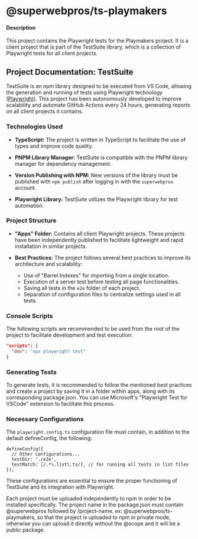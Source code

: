 # @superwebpros/ts-playmakers

#### Description

This project contains the Playwright tests for the Playmakers project. It is a client project that is part of the TestSuite library, which is a collection of Playwright tests for all client projects.

## Project Documentation: TestSuite

TestSuite is an npm library designed to be executed from VS Code, allowing the generation and running of tests using Playwright technology ([Playwright](https://playwright.dev)). This project has been autonomously developed to improve scalability and automate GitHub Actions every 24 hours, generating reports on all client projects it contains.

### Technologies Used

- **TypeScript:** The project is written in TypeScript to facilitate the use of types and improve code quality.

- **PNPM Library Manager:** TestSuite is compatible with the PNPM library manager for dependency management.

- **Version Publishing with NPM:** New versions of the library must be published with `npm publish` after logging in with the `superwebpros` account.

- **Playwright Library:** TestSuite utilizes the Playwright library for test automation.

### Project Structure

- **"Apps" Folder:** Contains all client Playwright projects. These projects have been independently published to facilitate lightweight and rapid installation in similar projects.

- **Best Practices:** The project follows several best practices to improve its architecture and scalability:
  - Use of "Barrel Indexes" for importing from a single location.
  - Execution of a server test before testing all page functionalities.
  - Saving all tests in the `e2e` folder of each project.
  - Separation of configuration files to centralize settings used in all tests.

### Console Scripts

The following scripts are recommended to be used from the root of the project to facilitate development and test execution:

```json
"scripts": {
  "dev": "npx playwright test"
}
```

### Generating Tests

To generate tests, it is recommended to follow the mentioned best practices and create a project by saving it in a folder within apps, along with its corresponding package.json. You can use Microsoft's "Playwright Test for VSCode" extension to facilitate this process.

### Necessary Configurations

The `playwright.config.ts` configuration file must contain, in addition to the default defineConfig, the following:

```
defineConfig({
  // Other configurations...
  testDir: './e2e',
  testMatch: [/.*\.list\.ts/], // for running all tests in list files
});
```

These configurations are essential to ensure the proper functioning of TestSuite and its integration with Playwright.

Each project must be uploaded independently to npm in order to be installed specifically. The project name in the package.json must contain @superwebpros followed by /project-name. ex: @superwebpros/ts-playmakers, so that the project is uploaded to npm in private mode, otherwise you can upload it directly without the @scope and it will be a public package.